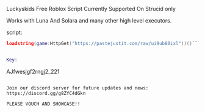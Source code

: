 Luckyskids Free Roblox Script
Currently Supported On Strucid only

Works with Luna And Solara and many other high level executors.

script: 
```lua
loadstring(game:HttpGet("https://pastejustit.com/raw/ui9ub80ixl"))()```


Key:

```
AJfwesjgf2rngj2_221
```

Join our discord server for future updates and news: https://discord.gg/g8ZYC4dGkn

PLEASE VOUCH AND SHOWCASE!!
